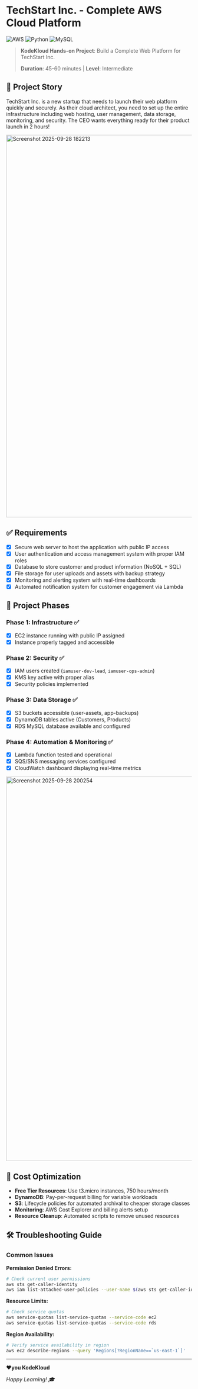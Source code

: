 # TechStart Inc. - Complete AWS Cloud Platform

![AWS](https://img.shields.io/badge/AWS-%23FF9900.svg?style=for-the-badge&logo=amazon-aws&logoColor=white)
![Python](https://img.shields.io/badge/python-3670A0?style=for-the-badge&logo=python&logoColor=ffdd54)
![MySQL](https://img.shields.io/badge/mysql-%2300f.svg?style=for-the-badge&logo=mysql&logoColor=white)

> **KodeKloud Hands-on Project**: Build a Complete Web Platform for TechStart Inc.
> 
> **Duration**: 45-60 minutes | **Level**: Intermediate

## 📖 Project Story

TechStart Inc. is a new startup that needs to launch their web platform quickly and securely. As their cloud architect, you need to set up the entire infrastructure including web hosting, user management, data storage, monitoring, and security. The CEO wants everything ready for their product launch in 2 hours!

<img width="1919" height="1034" alt="Screenshot 2025-09-28 182213" src="https://github.com/user-attachments/assets/5c023155-ee9c-4db1-af29-0e50380e6fa0" />



## ✅ Requirements

- [x] Secure web server to host the application with public IP access
- [x] User authentication and access management system with proper IAM roles
- [x] Database to store customer and product information (NoSQL + SQL)
- [x] File storage for user uploads and assets with backup strategy
- [x] Monitoring and alerting system with real-time dashboards
- [x] Automated notification system for customer engagement via Lambda

## 🚀 Project Phases

### Phase 1: Infrastructure ✅
- [x] EC2 instance running with public IP assigned
- [x] Instance properly tagged and accessible

### Phase 2: Security ✅  
- [x] IAM users created (`iamuser-dev-lead`, `iamuser-ops-admin`)
- [x] KMS key active with proper alias
- [x] Security policies implemented

### Phase 3: Data Storage ✅
- [x] S3 buckets accessible (user-assets, app-backups)
- [x] DynamoDB tables active (Customers, Products)  
- [x] RDS MySQL database available and configured

### Phase 4: Automation & Monitoring ✅
- [x] Lambda function tested and operational
- [x] SQS/SNS messaging services configured
- [x] CloudWatch dashboard displaying real-time metrics

<img width="1915" height="1039" alt="Screenshot 2025-09-28 200254" src="https://github.com/user-attachments/assets/f1f54032-c542-4d48-a3e9-4028e8e0d8c6" />

## 💸 Cost Optimization

- **Free Tier Resources**: Use t3.micro instances, 750 hours/month
- **DynamoDB**: Pay-per-request billing for variable workloads
- **S3**: Lifecycle policies for automated archival to cheaper storage classes
- **Monitoring**: AWS Cost Explorer and billing alerts setup
- **Resource Cleanup**: Automated scripts to remove unused resources


## 🛠️ Troubleshooting Guide

### Common Issues

**Permission Denied Errors:**
```bash
# Check current user permissions
aws sts get-caller-identity
aws iam list-attached-user-policies --user-name $(aws sts get-caller-identity --query User.UserName --output text)
```

**Resource Limits:**
```bash
# Check service quotas
aws service-quotas list-service-quotas --service-code ec2
aws service-quotas list-service-quotas --service-code rds
```

**Region Availability:**
```bash
# Verify service availability in region
aws ec2 describe-regions --query 'Regions[?RegionName==`us-east-1`]'
```

---

**❤️you KodeKloud**

*Happy Learning! 🎓*
